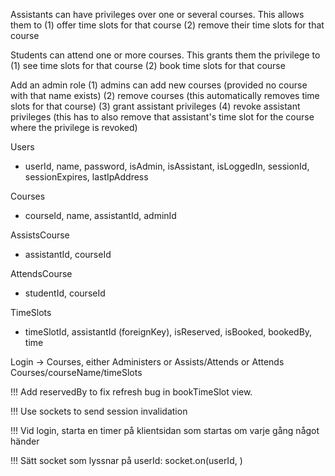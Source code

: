 
Assistants can have privileges over one or several courses. This allows them to
  (1) offer time slots for that course
  (2) remove their time slots for that course

Students can attend one or more courses. This grants them the privilege to
  (1) see time slots for that course
  (2) book time slots for that course

Add an admin role
  (1) admins can add new courses (provided no course with that name exists)
  (2) remove courses (this automatically removes time slots for that course)
  (3) grant assistant privileges
  (4) revoke assistant privileges (this has to also remove that assistant's time
      slot for the course where the privilege is revoked)

Users
- userId, name, password, isAdmin, isAssistant, isLoggedIn, sessionId,
  sessionExpires, lastIpAddress

Courses
- courseId, name, assistantId, adminId

AssistsCourse
- assistantId, courseId

AttendsCourse
- studentId, courseId

TimeSlots
- timeSlotId, assistantId (foreignKey), isReserved, isBooked, bookedBy, time



Login -> Courses, either Administers or Assists/Attends or Attends
Courses/courseName/timeSlots



!!! Add reservedBy to fix refresh bug in bookTimeSlot view.

!!! Use sockets to send session invalidation

!!! Vid login, starta en timer på klientsidan som startas om varje gång något
händer

!!! Sätt socket som lyssnar på userId: socket.on(userId, )
